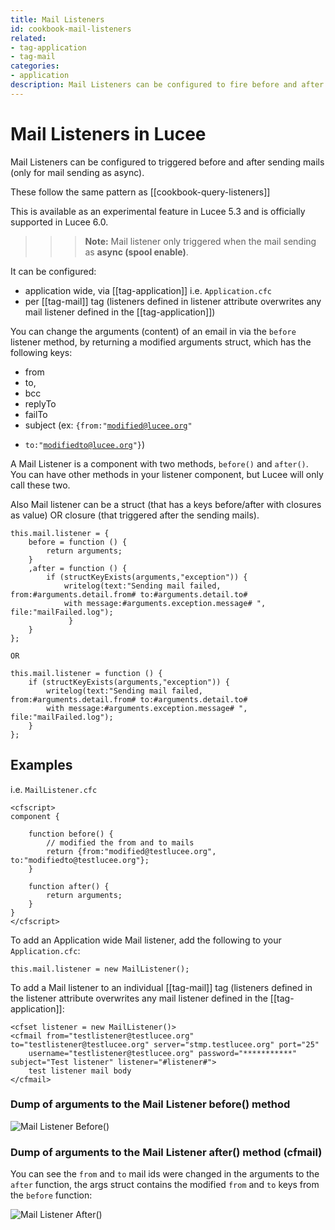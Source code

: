 ```yaml
---
title: Mail Listeners
id: cookbook-mail-listeners
related:
- tag-application
- tag-mail
categories:
- application
description: Mail Listeners can be configured to fire before and after sending an email.
---
```


# Mail Listeners in Lucee

Mail Listeners can be configured to triggered before and after sending mails (only for mail sending as async).

These follow the same pattern as [[cookbook-query-listeners]]

This is available as an experimental feature in Lucee 5.3 and is officially supported in Lucee 6.0.

>>>**Note:** Mail listener only triggered when the mail sending as **async (spool enable)**.

It can be configured:

- application wide, via [[tag-application]] i.e. `Application.cfc`
- per [[tag-mail]] tag (listeners defined in listener attribute overwrites any mail listener defined in the [[tag-application]])

You can change the arguments (content) of an email in via the `before` listener method, by returning a modified arguments struct, which has the following keys:

- from 
- to, 
- bcc 
- replyTo 
- failTo 
- subject (ex: <code>{from:"modified@lucee.org" 
- to:"modifiedto@lucee.org"}</code>)

A Mail Listener is a component with two methods, `before()` and `after()`. You can have other methods in your listener component, but Lucee will only call these two.

Also Mail listener can be a struct (that has a keys before/after with closures as value) OR closure (that triggered after the sending mails).

```luceescript
this.mail.listener = {
	before = function () {
		return arguments;
	}
	,after = function () {
		if (structKeyExists(arguments,"exception")) {
			writelog(text:"Sending mail failed, from:#arguments.detail.from# to:#arguments.detail.to# 
			with message:#arguments.exception.message# ", file:"mailFailed.log");
           	 }
	}
};

OR

this.mail.listener = function () {
	if (structKeyExists(arguments,"exception")) {
		writelog(text:"Sending mail failed, from:#arguments.detail.from# to:#arguments.detail.to# 
		with message:#arguments.exception.message# ", file:"mailFailed.log");
	}
};
```

## Examples

i.e. `MailListener.cfc`

```luceescript
<cfscript>
component {

	function before() {
		// modified the from and to mails
		return {from:"modified@testlucee.org", to:"modifiedto@testlucee.org"};
	}

	function after() { 
		return arguments;
	}
}
</cfscript>
```

To add an Application wide Mail listener, add the following to your `Application.cfc`:

```luceescript
this.mail.listener = new MailListener();
```

To add a Mail listener to an individual [[tag-mail]] tag (listeners defined in the listener attribute overwrites any mail listener defined in the [[tag-application]]:

```luceescript
<cfset listener = new MailListener()>
<cfmail from="testlistener@testlucee.org" to="testlistener@testlucee.org" server="stmp.testlucee.org" port="25" 
	username="testlistener@testlucee.org" password="***********" subject="Test listener" listener="#listener#">
	test listener mail body
</cfmail>
```

### Dump of arguments to the Mail Listener before() method

<img alt="Mail Listener Before()" src="/assets/images/listeners/MailListener_before_arguments.png">

### Dump of arguments to the Mail Listener after() method (cfmail)

You can see the `from` and `to` mail ids were changed in the arguments to the `after` function, the args struct contains the modified `from` and `to` keys from the `before` function:

<img alt="Mail Listener After()" src="/assets/images/listeners/MailListener_after_arguments.png">

